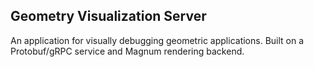 Geometry Visualization Server
-----------------------------

An application for visually debugging geometric applications. 
Built on a Protobuf/gRPC service and Magnum rendering backend.
